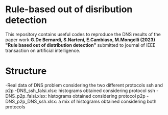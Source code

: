 # Rule-based out of disribution detection
This repository contains useful codes to reproduce the DNS results of the paper work **G.De Bernardi, S.Narteni, E.Cambiaso, M.Mongelli (2023) "Rule based out of distribution detection"** submitted to journal of IEEE transaction on artificial intelligence.
# Structure 
-Real data of DNS problem considering the two different protocols ssh and p2p
-DNS_ssh_falsi.xlsx: histograms obtained considering protocol ssh 
-DNS_p2p_falsi.xlsx: histograms obtained considering protocol p2p 
-DNS_p2p_DNS_ssh.xlsx: a mix of histograms obtained considering both protocols 

